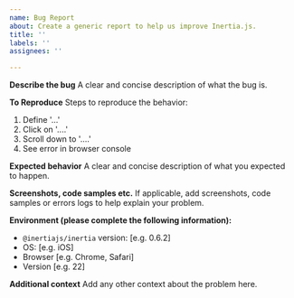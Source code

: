 ```yaml
---
name: Bug Report
about: Create a generic report to help us improve Inertia.js.
title: ''
labels: ''
assignees: ''

---
```


**Describe the bug**
A clear and concise description of what the bug is.

**To Reproduce**
Steps to reproduce the behavior:
1. Define '...'
2. Click on '....'
3. Scroll down to '....'
4. See error in browser console

**Expected behavior**
A clear and concise description of what you expected to happen.

**Screenshots, code samples etc.**
If applicable, add screenshots, code samples or errors logs to help explain your problem.

**Environment (please complete the following information):**
 - `@inertiajs/inertia` version: [e.g. 0.6.2]
 - OS: [e.g. iOS]
 - Browser [e.g. Chrome, Safari]
 - Version [e.g. 22]

**Additional context**
Add any other context about the problem here.
